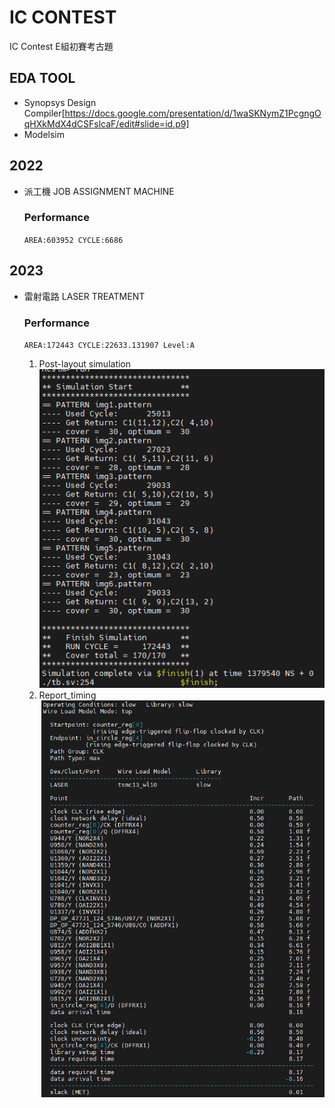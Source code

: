 # IC CONTEST
IC Contest E組初賽考古題
## EDA TOOL 
- Synopsys Design Compiler[https://docs.google.com/presentation/d/1waSKNymZ1PcgngOqHXkMdX4dCSFslcaF/edit#slide=id.p9]
- Modelsim

## 2022
- 派工機 JOB ASSIGNMENT MACHINE
   ### Performance
   `AREA:603952
    CYCLE:6686`

## 2023
- 雷射電路 LASER TREATMENT
   ### Performance
   `AREA:172443
    CYCLE:22633.131907
    Level:A`
    
    1. Post-layout simulation
    ![Alt Text](https://github.com/Sam1215Lee/IC-CONTEST/blob/main/2023/Result/image%20(1).png)
    2. Report_timing
    ![Alt Text](https://github.com/Sam1215Lee/IC-CONTEST/blob/main/2023/Result/image%20(2).png)
